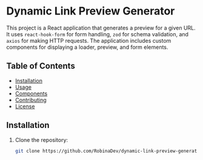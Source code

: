 # Dynamic Link Preview Generator

This project is a React application that generates a preview for a given URL. It uses `react-hook-form` for form handling, `zod` for schema validation, and `axios` for making HTTP requests. The application includes custom components for displaying a loader, preview, and form elements.

## Table of Contents

- [Installation](#installation)
- [Usage](#usage)
- [Components](#components)
- [Contributing](#contributing)
- [License](#license)

## Installation

1. Clone the repository:

   ```sh
   git clone https://github.com/RobinaDev/dynamic-link-preview-generator.git
